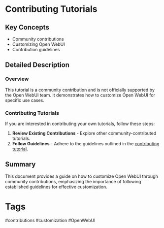 # Contributing Tutorials

## Key Concepts
- Community contributions
- Customizing Open WebUI
- Contribution guidelines

## Detailed Description

### Overview
This tutorial is a community contribution and is not officially supported by the Open WebUI team. It demonstrates how to customize Open WebUI for specific use cases.

### Contributing Tutorials
If you are interested in contributing your own tutorials, follow these steps:

1. **Review Existing Contributions**   - Explore other community-contributed tutorials.
2. **Follow Guidelines**  - Adhere to the guidelines outlined in the [contributing tutorial](https://docs.openwebui.com/category/-tips--tricks).

## Summary
This document provides a guide on how to customize Open WebUI through community contributions, emphasizing the importance of following established guidelines for effective customization.

# Tags
#contributions #customization #OpenWebUI